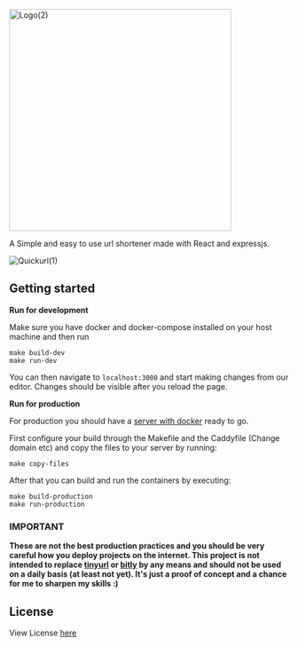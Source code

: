 <img width="400" alt="Logo(2)" src="https://user-images.githubusercontent.com/44473195/143422716-e1d42be0-445a-4241-b19d-a926d6e1d0ef.png">

A Simple and easy to use url shortener made with React and expressjs.

![Quickurl(1)](https://user-images.githubusercontent.com/44473195/143422410-a136bdc1-be16-4308-9cf9-350fd22cd78c.png)


## Getting started

**Run for development**

Make sure you have docker and docker-compose installed on your host machine and then run

```
make build-dev
make run-dev
```

You can then navigate to `localhost:3000` and start making changes from our editor. Changes should be visible after you reload the page.


**Run for production**

For production you should have a [server with docker](https://marketplace.digitalocean.com/apps/docker) ready to go.

First configure your build through the Makefile and the Caddyfile (Change domain etc) and copy the files to your server by running:

```
make copy-files
```

After that you can build and run the containers by executing:

```
make build-production
make run-production
```

### IMPORTANT

**These are not the best production practices and you should be very careful how you deploy projects on the internet. This project is not intended to replace [tinyurl](https://tinyurl.com/app) or [bitly](https://bitly.com/) by any means and should not be used on a daily basis (at least not yet). It's just a proof of concept and a chance for me to sharpen my skills :)**

## License

View License [here](https://github.com/dimpram/quickurl/blob/main/LICENSE.md)
